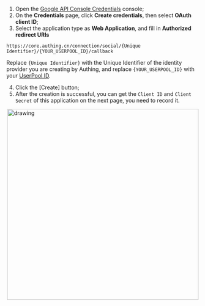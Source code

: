 <IntegrationDetailCard title="Create an OAuth application in the Google Developer Console">

1. Open the [Google API Console Credentials](https://console.developers.google.com/apis/credentials) console; 
2. On the **Credentials** page, click **Create credentials**, then select **OAuth client ID**;
3. Select the application type as **Web Application**, and fill in **Authorized redirect URIs**

`https://core.authing.cn/connection/social/{Unique Identifier}/{YOUR_USERPOOL_ID}/callback`

Replace `{Unique Identifier}` with the Unique Identifier of the identity provider you are creating by Authing, and replace `{YOUR_USERPOOL_ID}` with your [UserPool ID](/en/guides/faqs/get-userpool-id-and-secret.md).

4. Click the [Create] button;
5. After the creation is successful, you can get the `Client ID` and `Client Secret` of this application on the next page, you need to record it.

<img src="~@imagesEnUs/connections/google/google_0.png" alt="drawing" height=500 style="display:block;margin: 0 auto;"/>

</IntegrationDetailCard>
